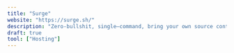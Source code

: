 ```yaml
---
title: "Surge"
website: "https://surge.sh/"
description: "Zero-bullshit, single–command, bring your own source control web publishing CDN. Yes, it’s free."
draft: true
tool: ["Hosting"]
---
```

